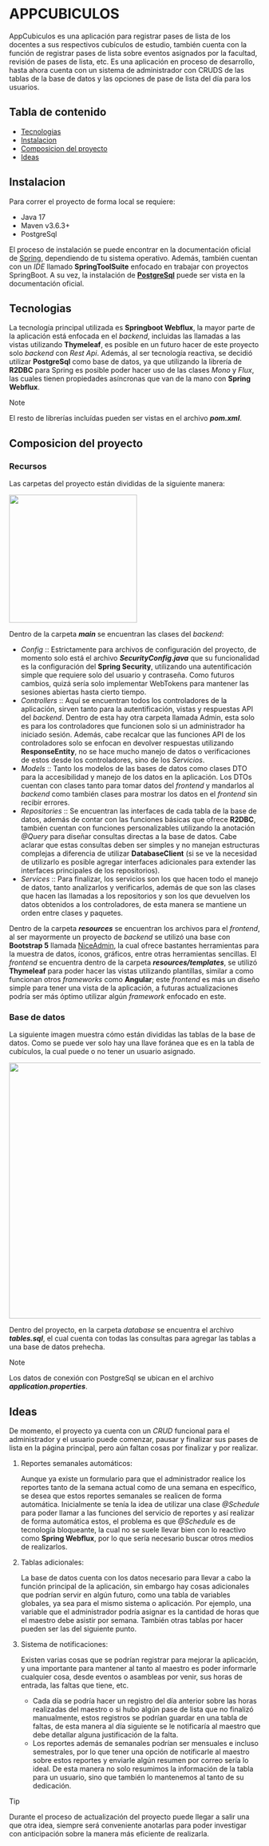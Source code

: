 # APPCUBICULOS

AppCubiculos es una aplicación para registrar pases de lista de los docentes a sus respectivos cubículos de estudio, también cuenta con la función de registrar pases de lista sobre eventos asignados por la facultad, revisión de pases de lista, etc. Es una aplicación en proceso de desarrollo, hasta ahora cuenta con un sistema de administrador con CRUDS de las tablas de la base de datos y las opciones de pase de lista del día para los usuarios.

## Tabla de contenido
- [Tecnologias](#tecnologias)
- [Instalacion](#instalacion)
- [Composicion del proyecto](#composicion-del-proyecto)
- [Ideas](#ideas)

## Instalacion

Para correr el proyecto de forma local se requiere:

- Java 17
- Maven v3.6.3+
- PostgreSql

El proceso de instalación se puede encontrar en la documentación oficial de [Spring](https://docs.spring.io/spring-boot/installing.html), dependiendo de tu sistema operativo. Además, también cuentan con un *IDE* llamado **SpringToolSuite** enfocado en trabajar con proyectos SpringBoot. A su vez, la instalación de [**PostgreSql**](https://www.postgresql.org/download/) puede ser vista en la documentación oficial.

## Tecnologias

La tecnología principal utilizada es **Springboot Webflux**, la mayor parte de la aplicación está enfocada en el *backend*, incluidas las llamadas a las vistas utilizando **Thymeleaf**, es posible en un futuro hacer de este proyecto solo *backend* con *Rest Api*. Además, al ser tecnología reactiva, se decidió utilizar **PostgreSql** como base de datos, ya que utilizando la librería de **R2DBC** para Spring es posible poder hacer uso de las clases *Mono* y *Flux*, las cuales tienen propiedades asíncronas que van de la mano con **Spring Webflux**.

> [!NOTE]
> El resto de librerías incluídas pueden ser vistas en el archivo ***pom.xml***.

## Composicion del proyecto

### Recursos

Las carpetas del proyecto están divididas de la siguiente manera:

<p align="left">
    <img src="https://github.com/user-attachments/assets/728b995c-861c-41c2-88c5-15f86db07d6d" width="256"/>
</p>

Dentro de la carpeta ***main*** se encuentran las clases del *backend*:

- *Config* :: Estrictamente para archivos de configuración del proyecto, de momento solo está el archivo ***SecurityConfig.java*** que su funcionalidad es la configuración del **Spring Security**, utilizando una autentificación simple que requiere solo del usuario y contraseña. Como futuros cambios, quizá sería solo implementar WebTokens para mantener las sesiones abiertas hasta cierto tiempo.
- *Controllers* :: Aquí se encuentran todos los controladores de la aplicación, sirven tanto para la autentificación, vistas y respuestas API del *backend*. Dentro de esta hay otra carpeta llamada Admin, esta solo es para los controladores que funcionen solo si un administrador ha iniciado sesión. Además, cabe recalcar que las funciones API de los controladores solo se enfocan en devolver respuestas utilizando **ResponseEntity**, no se hace mucho manejo de datos o verificaciones de estos desde los controladores, sino de los *Servicios*.
- *Models* :: Tanto los modelos de las bases de datos como clases DTO para la accesibilidad y manejo de los datos en la aplicación. Los DTOs cuentan con clases tanto para tomar datos del *frontend* y mandarlos al *backend* como también clases para mostrar los datos en el *frontend* sin recibir errores.
- *Repositories* :: Se encuentran las interfaces de cada tabla de la base de datos, además de contar con las funciones básicas que ofrece **R2DBC**, también cuentan con funciones personalizables utilizando la anotación *@Query* para diseñar consultas directas a la base de datos. Cabe aclarar que estas consultas deben ser simples y no manejan estructuras complejas a diferencia de utilizar **DatabaseClient** (si se ve la necesidad de utilizarlo es posible agregar interfaces adicionales para extender las interfaces principales de los repositorios).
- *Services* :: Para finalizar, los servicios son los que hacen todo el manejo de datos, tanto analizarlos y verificarlos, además de que son las clases que hacen las llamadas a los repositorios y son los que devuelven los datos obtenidos a los controladores, de esta manera se mantiene un orden entre clases y paquetes.

Dentro de la carpeta ***resources*** se encuentran los archivos para el *frontend*, al ser mayormente un proyecto de *backend* se utilizó una base con **Bootstrap 5** llamada [NiceAdmin](https://bootstrapmade.com/nice-admin-bootstrap-admin-html-template/), la cual ofrece bastantes herramientas para la muestra de datos, íconos, gráficos, entre otras herramientas sencillas. El *frontend* se encuentra dentro de la carpeta ***resources/templates***, se utilizó **Thymeleaf** para poder hacer las vistas utilizando plantillas, similar a como funcionan otros *frameworks* como **Angular**; este *frontend* es más un diseño simple para tener una vista de la aplicación, a futuras actualizaciones podría ser más óptimo utilizar algún *framework* enfocado en este.

### Base de datos

La siguiente imagen muestra cómo están divididas las tablas de la base de datos. Como se puede ver solo hay una llave foránea que es en la tabla de cubículos, la cual puede o no tener un usuario asignado.

<p align="left">
    <img src="https://github.com/user-attachments/assets/b166c2a2-35ce-4d5a-879c-bc02d52b882e" width="512"/>
</p>

Dentro del proyecto, en la carpeta *database* se encuentra el archivo ***tables.sql***, el cual cuenta con todas las consultas para agregar las tablas a una base de datos prehecha.

> [!NOTE]
> Los datos de conexión con PostgreSql se ubican en el archivo ***application.properties***.

## Ideas

De momento, el proyecto ya cuenta con un *CRUD* funcional para el administrador y el usuario puede comenzar, pausar y finalizar sus pases de lista en la página principal, pero aún faltan cosas por finalizar y por realizar.

1) Reportes semanales automáticos:

    Aunque ya existe un formulario para que el administrador realice los reportes tanto de la semana actual como de una semana en específico, se desea que estos reportes semanales se realicen de forma automática. Inicialmente se tenía la idea de utilizar una clase *@Schedule* para poder llamar a las funciones del servicio de reportes y así realizar de forma automática estos, el problema es que *@Schedule* es de tecnología bloqueante, la cual no se suele llevar bien con lo reactivo como **Spring Webflux**, por lo que sería necesario buscar otros medios de realizarlos.

2) Tablas adicionales:

    La base de datos cuenta con los datos necesario para llevar a cabo la función principal de la aplicación, sin embargo hay cosas adicionales que podrían servir en algún futuro, como una tabla de variables globales, ya sea para el mismo sistema o aplicación. Por ejemplo, una variable que el administrador podría asignar es la cantidad de horas que el maestro debe asistir por semana. También otras tablas por hacer pueden ser las del siguiente punto.

3) Sistema de notificaciones:

    Existen varias cosas que se podrían registrar para mejorar la aplicación, y una importante para mantener al tanto al maestro es poder informarle cualquier cosa, desde eventos o asambleas por venir, sus horas de entrada, las faltas que tiene, etc.

    - Cada día se podría hacer un registro del día anterior sobre las horas realizadas del maestro o si hubo algún pase de lista que no finalizó manualmente, estos registros se podrían guardar en una tabla de faltas, de esta manera al día siguiente se le notificaría al maestro que debe detallar alguna justificación de la falta.
    - Los reportes además de semanales podrían ser mensuales e incluso semestrales, por lo que tener una opción de notificarle al maestro sobre estos reportes y enviarle algún resumen por correo sería lo ideal. De esta manera no solo resumimos la información de la tabla para un usuario, sino que también lo mantenemos al tanto de su dedicación.

> [!TIP]
> Durante el proceso de actualización del proyecto puede llegar a salir una que otra idea, siempre será conveniente anotarlas para poder investigar con anticipación sobre la manera más eficiente de realizarla.


